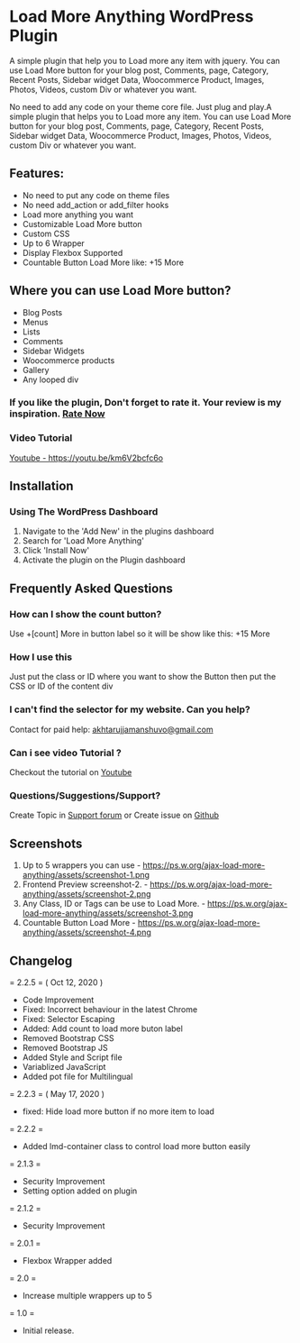 # Load More Anything WordPress Plugin
A simple plugin that help you to Load more any item with jquery. You can
use Load More button for your blog post, Comments, page, Category,
Recent Posts, Sidebar widget Data, Woocommerce Product, Images, Photos,
Videos, custom Div or whatever you want.

No need to add any code on your theme core file. Just plug and play.A
simple plugin that helps you to Load more any item. You can use Load
More button for your blog post, Comments, page, Category, Recent Posts,
Sidebar widget Data, Woocommerce Product, Images, Photos, Videos, custom
Div or whatever you want.

## Features:

-   No need to put any code on theme files
-   No need add\_action or add\_filter hooks
-   Load more anything you want
-   Customizable Load More button
-   Custom CSS
-   Up to 6 Wrapper
-   Display Flexbox Supported
-   Countable Button Load More like: +15 More

## Where you can use Load More button?

-   Blog Posts
-   Menus
-   Lists
-   Comments
-   Sidebar Widgets
-   Woocommerce products
-   Gallery
-   Any looped div

### If you like the plugin, Don't forget to rate it. Your review is my inspiration. [Rate Now](https://wordpress.org/support/plugin/ajax-load-more-anything/reviews/?filter=5#new-post)

### Video Tutorial

[Youtube - https://youtu.be/km6V2bcfc6o ](https://youtu.be/km6V2bcfc6o)


## Installation
### Using The WordPress Dashboard
1. Navigate to the 'Add New' in the plugins dashboard
2. Search for 'Load More Anything'
3. Click 'Install Now'
4. Activate the plugin on the Plugin dashboard

## Frequently Asked Questions
### How can I show the count button?
Use +[count] More in button label so it will be show like this: +15 More

### How I use this
Just put the class or ID where you want to show the Button then put the CSS or ID of the content div

### I can't find the selector for my website. Can you help?
Contact for paid help: akhtarujjamanshuvo@gmail.com

### Can i see video Tutorial ?
Checkout the tutorial on [Youtube](https://youtu.be/km6V2bcfc6o)

### Questions/Suggestions/Support?
Create Topic in [Support forum](https://wordpress.org/support/plugin/ajax-load-more-anything/) or Create issue on [Github](https://github.com/akshuvo/load-more-anything/issues)

## Screenshots
1. Up to 5 wrappers you can use - https://ps.w.org/ajax-load-more-anything/assets/screenshot-1.png
2. Frontend Preview screenshot-2. - https://ps.w.org/ajax-load-more-anything/assets/screenshot-2.png
3. Any Class, ID or Tags can be use to Load More. - https://ps.w.org/ajax-load-more-anything/assets/screenshot-3.png
4. Countable Button Load More - https://ps.w.org/ajax-load-more-anything/assets/screenshot-4.png

## Changelog

= 2.2.5 = ( Oct 12, 2020 )
- Code Improvement
- Fixed: Incorrect behaviour in the latest Chrome
- Fixed: Selector Escaping
- Added: Add count to load more buton label
- Removed Bootstrap CSS
- Removed Bootstrap JS
- Added Style and Script file
- Variablized JavaScript
- Added pot file for Multilingual


= 2.2.3 = ( May 17, 2020 )
- fixed: Hide load more button if no more item to load

= 2.2.2 =
- Added lmd-container class to control load more button easily

= 2.1.3 =
- Security Improvement
- Setting option added on plugin

= 2.1.2 =
- Security Improvement

= 2.0.1 =
- Flexbox Wrapper added

= 2.0 =
- Increase multiple wrappers up to 5

= 1.0 =
- Initial release.

